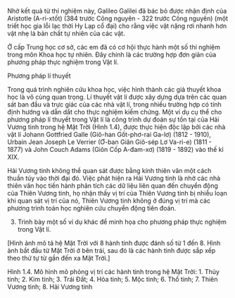 Nhờ kết quả từ thí nghiệm này, Galileo Galilei đã bác bỏ được nhận định của Aristotle (A-ri-xtốt) (384 trước Công nguyên - 322 trước Công nguyên) (một triết học gia lỗi lạc thời Hy Lạp cổ đại) cho rằng việc vật nặng rơi nhanh hơn vật nhẹ là bản chất tự nhiên của các vật.

Ở cấp Trung học cơ sở, các em đã có cơ hội thực hành một số thí nghiệm trong môn Khoa học tự nhiên. Đây chính là các trường hợp đơn giản của phương pháp thực nghiệm trong Vật lí.

Phương pháp lí thuyết

Trong quá trình nghiên cứu khoa học, việc hình thành các giả thuyết khoa học là vô cùng quan trọng. Lí thuyết vật lí được xây dựng dựa trên các quan sát ban đầu và trực giác của các nhà vật lí, trong nhiều trường hợp có tính định hướng và dẫn dắt cho thực nghiệm kiểm chứng. Một ví dụ cụ thể cho phương pháp lí thuyết trong Vật lí là công trình dự đoán sự tồn tại của Hải Vương tinh trong hệ Mặt Trời (Hình 1.4), được thực hiện độc lập bởi các nhà vật lí Johann Gottfried Galle (Giô-han Gốt-phơ-rai Ga-lơ) (1812 - 1910), Urbain Jean Joseph Le Verrier (Ơ-ban Giăn Giô-sép Lơ Va-ri-e) (1811 - 1877) và John Couch Adams (Giôn Cốp A-đam-xơ) (1819 - 1892) vào thế kỉ XIX.

Hải Vương tinh không thể quan sát được bằng kính thiên văn một cách thuần túy vào thời đại đó. Việc phát hiện ra Hải Vương tinh là nhờ các nhà thiên văn học tiến hành phân tích các dữ liệu liên quan đến chuyển động của Thiên Vương tinh, họ nhận thấy vị trí của Thiên Vương tinh bị nhiễu loạn khi quan sát vị trí của nó, Thiên Vương tinh không ở đúng vị trí mà các phương trình toán học nghiên cứu chuyển động tiên đoán.

3. Trình bày một số ví dụ khác để minh họa cho phương pháp thực nghiệm trong Vật lí.

[Hình ảnh mô tả hệ Mặt Trời với 8 hành tinh được đánh số từ 1 đến 8. Hình ảnh bắt đầu từ Mặt Trời ở bên trái, sau đó là các hành tinh được sắp xếp theo thứ tự từ gần đến xa Mặt Trời.]

Hình 1.4. Mô hình mô phỏng vị trí các hành tinh trong hệ Mặt Trời: 1. Thủy tinh; 2. Kim tinh; 3. Trái Đất; 4. Hỏa tinh; 5. Mộc tinh; 6. Thổ tinh; 7. Thiên Vương tinh; 8. Hải Vương tinh